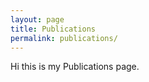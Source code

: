 ```yaml
---
layout: page
title: Publications
permalink: publications/
---
```


Hi this is my Publications page.
